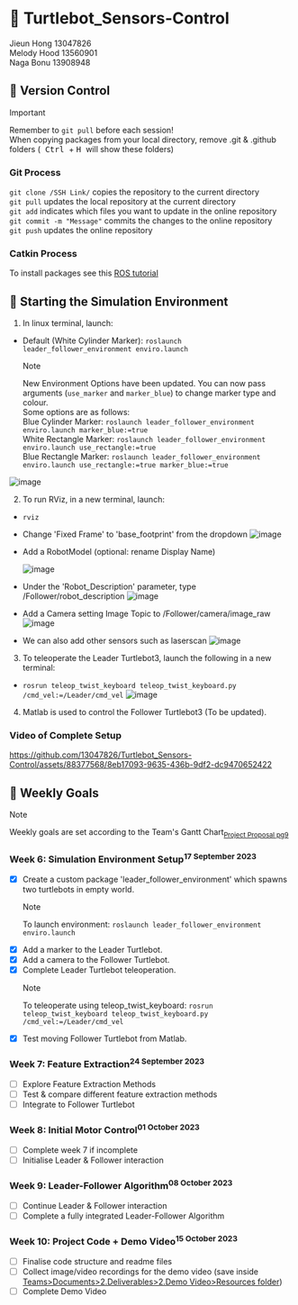 # :turtle: Turtlebot_Sensors-Control

Jieun Hong 13047826 <br>
Melody Hood 13560901 <br>
Naga Bonu 13908948 <br>

## :bookmark_tabs: Version Control
> [!IMPORTANT]
> Remember to `git pull` before each session! <br>
> When copying packages from your local directory, remove .git & .github folders (<kbd> Ctrl </kbd> + <kbd> H </kbd> will show these folders) <br>

### Git Process
`git clone /SSH Link/` copies the repository to the current directory <br>
`git pull` updates the local repository at the current directory <br>
`git add` indicates which files you want to update in the online repository <br>
`git commit -m "Message"` commits the changes to the online repository<br>
`git push` updates the online repository <br>

### Catkin Process
To install packages see this [ROS tutorial](http://wiki.ros.org/catkin/Tutorials/using_a_workspace)

## :space_invader: Starting the Simulation Environment

1. In linux terminal, launch:
  - Default (White Cylinder Marker): `roslaunch leader_follower_environment enviro.launch` <br>
    > [!NOTE]  
    > New Environment Options have been updated. You can now pass arguments (`use_marker` and `marker_blue`) to change marker type and colour. <br>
    > Some options are as follows: <br>
    > Blue Cylinder Marker: `roslaunch leader_follower_environment enviro.launch marker_blue:=true`  <br>
    > White Rectangle Marker: `roslaunch leader_follower_environment enviro.launch use_rectangle:=true`  <br>
    > Blue Rectangle Marker: `roslaunch leader_follower_environment enviro.launch use_rectangle:=true marker_blue:=true`  <br>

  ![image](https://github.com/13047826/Turtlebot_Sensors-Control/assets/88377568/f0699cc8-1042-4d99-a260-8b9fb39f513c)

2. To run RViz, in a new terminal, launch:
  - `rviz`
  - Change 'Fixed Frame' to 'base_footprint' from the dropdown
    ![image](https://github.com/13047826/Turtlebot_Sensors-Control/assets/88377568/cfda1153-db12-4c16-b58e-2278d0f8ebf6)

  - Add a RobotModel (optional: rename Display Name)
    
    ![image](https://github.com/13047826/Turtlebot_Sensors-Control/assets/88377568/33030d3f-eba6-4de9-b6c6-d80cf6088ad3)

  - Under the 'Robot_Description' parameter, type /Follower/robot_description
    ![image](https://github.com/13047826/Turtlebot_Sensors-Control/assets/88377568/bfbeb392-9271-4ab5-9482-c14bff0e7933)

  - Add a Camera setting Image Topic to /Follower/camera/image_raw
    ![image](https://github.com/13047826/Turtlebot_Sensors-Control/assets/88377568/a871c3e2-41d1-42fe-8932-95b8fc56991b)
    
  - We can also add other sensors such as laserscan
    ![image](https://github.com/13047826/Turtlebot_Sensors-Control/assets/88377568/ce726c78-7751-4339-a4b2-93e8815009cd)

3. To teleoperate the Leader Turtlebot3, launch the following in a new terminal:
  - `rosrun teleop_twist_keyboard teleop_twist_keyboard.py /cmd_vel:=/Leader/cmd_vel`
    ![image](https://github.com/13047826/Turtlebot_Sensors-Control/assets/88377568/534dc46c-7a21-4ab9-a35e-466b5f25dbd4)

4. Matlab is used to control the Follower Turtlebot3 (To be updated).

### Video of Complete Setup

https://github.com/13047826/Turtlebot_Sensors-Control/assets/88377568/8eb17093-9635-436b-9df2-dc9470652422

## :dart: Weekly Goals
> [!NOTE]
> Weekly goals are set according to the Team's Gantt Chart<sub>[Project Proposal pg9](https://studentutsedu.sharepoint.com/:b:/s/SensorsControl433/EWT4FWaFJzBEnYt4l1wyZAoBesYJsXxdT7zrp4fGAdr2Jw?e=0khZb6)</sub>

### Week 6: Simulation Environment Setup<sup>17 September 2023</sup> 
- [x] Create a custom package 'leader_follower_environment' which spawns two turtlebots in empty world.
  > [!NOTE]
  > To launch environment:
  > `roslaunch leader_follower_environment enviro.launch`
- [X] Add a marker to the Leader Turtlebot.
- [x] Add a camera to the Follower Turtlebot.
- [x] Complete Leader Turtlebot teleoperation.
  > [!NOTE]
  > To teleoperate using teleop_twist_keyboard:
  > `rosrun teleop_twist_keyboard teleop_twist_keyboard.py /cmd_vel:=/Leader/cmd_vel`
- [x] Test moving Follower Turtlebot from Matlab.

### Week 7: Feature Extraction<sup>24 September 2023</sup>
- [ ] Explore Feature Extraction Methods
- [ ] Test & compare different feature extraction methods
- [ ] Integrate to Follower Turtlebot

### Week 8: Initial Motor Control<sup>01 October 2023</sup>
- [ ] Complete week 7 if incomplete
- [ ] Initialise Leader & Follower interaction

### Week 9: Leader-Follower Algorithm<sup>08 October 2023</sup>
- [ ] Continue Leader & Follower interaction
- [ ] Complete a fully integrated Leader-Follower Algorithm

### Week 10: Project Code + Demo Video<sup>15 October 2023</sup>
- [ ] Finalise code structure and readme files
- [ ] Collect image/video recordings for the demo video (save inside [Teams>Documents>2.Deliverables>2.Demo Video>Resources folder](https://studentutsedu.sharepoint.com/:f:/r/sites/SensorsControl433/Shared%20Documents/General/2.%20Deliverables/2.%20Demo%20Video/Resources?csf=1&web=1&e=aKBUEE))
- [ ] Complete Demo Video
